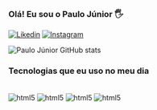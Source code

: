 ### Olá! Eu sou o Paulo Júnior 🖐️

[![Likedin](https://img.shields.io/badge/LinkedIn-0077B5?style=for-the-badge&logo=linkedin&logoColor=white)](www.linkedin.com/in/paulo-júnior-b45483312)
[![Instagram](https://img.shields.io/badge/Instagram-E4405F?style=for-the-badge&logo=instagram&logoColor=white)](https://www.instagram.com/paullo.jr?igsh=MXJ5cnM5dHpxODFmdA%3D%3D&utm_source=qr)

![Paulo Júnior GitHub stats](https://github-readme-stats.vercel.app/api?username=pauloojr&show_icons=true&theme=dracula)

### Tecnologias que eu uso no meu dia

<div style="display: incline_block"><br/>
<img align="center" alt="html5" src= "https://img.shields.io/badge/CSS-239120?&style=for-the-badge&logo=css3&logoColor=white"/>
  <img align="center" alt="html5" src= "http://ForTheBadge.com/images/badges/made-with-python.svg"/>
  <img align="center" alt="html5" src= "https://img.shields.io/badge/Ubuntu-E95420?style=for-the-badge&logo=ubuntu&logoColor=white"/>
  <img align="center" alt="html5" src= "https://img.shields.io/badge/Microsoft_Excel-217346?style=for-the-badge&logo=microsoft-excel&logoColor=white"/>
</div>


